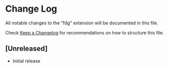 # Change Log

All notable changes to the "fdg" extension will be documented in this file.

Check [Keep a Changelog](http://keepachangelog.com/) for recommendations on how to structure this file.

## [Unreleased]

- Initial release
